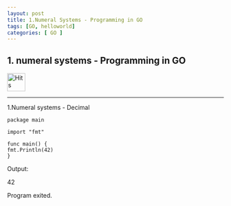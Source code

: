 ```yaml
---
layout: post
title: 1.Numeral Systems - Programming in GO
tags: [GO, helloworld]
categories: [ GO ]
---
```



## 1. numeral systems - Programming in GO
<img src="https://hitcounter.pythonanywhere.com/count/tag.svg?url=https%3A%2F%2Fengineitops.icu%2FDecimal-GO" alt="Hits" height="42" width="42">


---
1.Numeral systems -  Decimal

    package main

    import "fmt"

    func main() {
	fmt.Println(42) 
    }

    
Output:    
     
   42

   Program exited.

